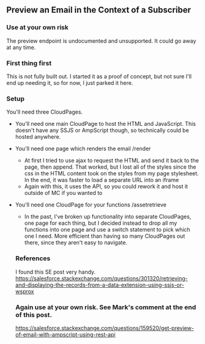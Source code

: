 ## Preview an Email in the Context of a Subscriber

### Use at your own risk
The preview endpoint is undocumented and unsupported. It could go away at any time.

### First thing first
This is not fully built out. I started it as a proof of concept, but not sure I'll end up needing it, so for now, I just parked it here. 

### Setup
You'll need three CloudPages. 

- You'll need one main CloudPage to host the HTML and JavaScript. This doesn't have any SSJS or AmpScript though, so technically could be hosted anywhere. 
- You'll need one page which renders the email /render
  - At first I tried to use ajax to request the HTML and send it back to the page, then append. That worked, but I lost all of the styles since the css in the HTML content took on the styles from my page stylesheet. In the end, it was faster to load a separate URL into an iframe
  - Again with this, it uses the API, so you could rework it and host it outside of MC if you wanted to
- You'll need one CloudPage for your functions /assetretrieve
  - In the past, I've broken up functionality into separate CloudPages, one page for each thing, but I decided instead to drop all my functions into one page and use a switch statement to pick which one I need. More efficient than having so many CloudPages out there, since they aren't easy to navigate.

  ### References
  I found this SE post very handy. https://salesforce.stackexchange.com/questions/301320/retrieving-and-displaying-the-records-from-a-data-extension-using-ssjs-or-wsprox

  ### Again use at your own risk. See Mark's comment at the end of this post.
  https://salesforce.stackexchange.com/questions/159520/get-preview-of-email-with-ampscript-using-rest-api
